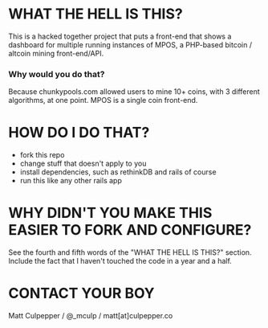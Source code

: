 WHAT THE HELL IS THIS?
======================

This is a hacked together project that puts a front-end that shows a dashboard for multiple running instances of MPOS, a PHP-based bitcoin / altcoin mining front-end/API.

### Why would you do that?

Because chunkypools.com allowed users to mine 10+ coins, with 3 different algorithms, at one point. MPOS is a single coin front-end.

HOW DO I DO THAT?
===============

- fork this repo
- change stuff that doesn't apply to you
- install dependencies, such as rethinkDB and rails of course
- run this like any other rails app

WHY DIDN'T YOU MAKE THIS EASIER TO FORK AND CONFIGURE?
======================================================

See the fourth and fifth words of the "WHAT THE HELL IS THIS?" section. Include the fact that I haven't touched the code in a year and a half.

CONTACT YOUR BOY
================

Matt Culpepper / @_mculp / matt[at]culpepper.co

